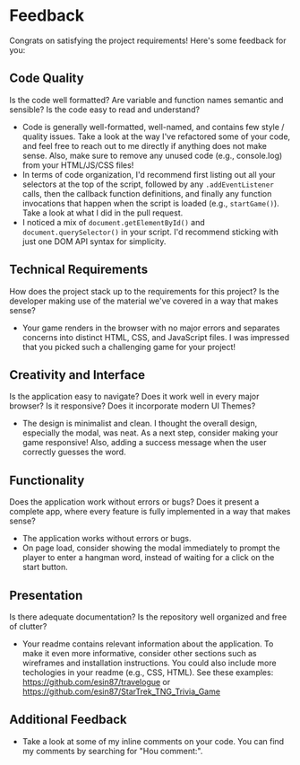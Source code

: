 # Feedback

Congrats on satisfying the project requirements! Here's some feedback for you:

## Code Quality

Is the code well formatted? Are variable and function names semantic and sensible? Is the code easy to read and understand?

- Code is generally well-formatted, well-named, and contains few style / quality issues. Take a look at the way I've refactored some of your code, and feel free to reach out to me directly if anything does not make sense. Also, make sure to remove any unused code (e.g., console.log) from your HTML/JS/CSS files!
- In terms of code organization, I'd recommend first listing out all your selectors at the top of the script, followed by any `.addEventListener` calls, then the callback function definitions, and finally any function invocations that happen when the script is loaded (e.g., `startGame()`). Take a look at what I did in the pull request.
- I noticed a mix of `document.getElementById()` and `document.querySelector()` in your script. I'd recommend sticking with just one DOM API syntax for simplicity.

## Technical Requirements

How does the project stack up to the requirements for this project? Is the developer making use of the material we've covered in a way that makes sense?

- Your game renders in the browser with no major errors and separates concerns into distinct HTML, CSS, and JavaScript files. I was impressed that you picked such a challenging game for your project!

## Creativity and Interface

Is the application easy to navigate? Does it work well in every major browser? Is it responsive? Does it incorporate modern UI Themes?

- The design is minimalist and clean. I thought the overall design, especially the modal, was neat. As a next step, consider making your game responsive! Also, adding a success message when the user correctly guesses the word.

## Functionality

Does the application work without errors or bugs? Does it present a complete app, where every feature is fully implemented in a way that makes sense?

- The application works without errors or bugs.
- On page load, consider showing the modal immediately to prompt the player to enter a hangman word, instead of waiting for a click on the start button.

## Presentation

Is there adequate documentation? Is the repository well organized and free of clutter?

- Your readme contains relevant information about the application. To make it even more informative, consider other sections such as wireframes and installation instructions. You could also include more techologies in your readme (e.g., CSS, HTML). See these examples: https://github.com/esin87/travelogue or https://github.com/esin87/StarTrek_TNG_Trivia_Game

## Additional Feedback

- Take a look at some of my inline comments on your code. You can find my comments by searching for "Hou comment:".
